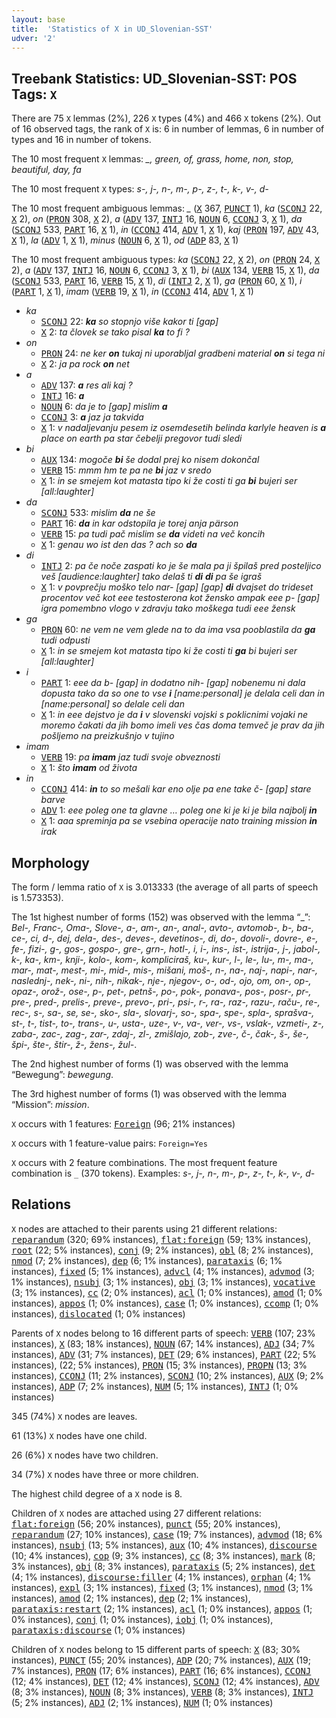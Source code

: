 ```yaml
---
layout: base
title:  'Statistics of X in UD_Slovenian-SST'
udver: '2'
---
```


## Treebank Statistics: UD_Slovenian-SST: POS Tags: `X`

There are 75 `X` lemmas (2%), 226 `X` types (4%) and 466 `X` tokens (2%).
Out of 16 observed tags, the rank of `X` is: 6 in number of lemmas, 6 in number of types and 16 in number of tokens.

The 10 most frequent `X` lemmas: <em>_, green, of, grass, home, non, stop, beautiful, day, fa</em>

The 10 most frequent `X` types:  <em>s-, j-, n-, m-, p-, z-, t-, k-, v-, d-</em>

The 10 most frequent ambiguous lemmas: <em>_</em> (<tt><a href="sl_sst-pos-X.html">X</a></tt> 367, <tt><a href="sl_sst-pos-PUNCT.html">PUNCT</a></tt> 1), <em>ka</em> (<tt><a href="sl_sst-pos-SCONJ.html">SCONJ</a></tt> 22, <tt><a href="sl_sst-pos-X.html">X</a></tt> 2), <em>on</em> (<tt><a href="sl_sst-pos-PRON.html">PRON</a></tt> 308, <tt><a href="sl_sst-pos-X.html">X</a></tt> 2), <em>a</em> (<tt><a href="sl_sst-pos-ADV.html">ADV</a></tt> 137, <tt><a href="sl_sst-pos-INTJ.html">INTJ</a></tt> 16, <tt><a href="sl_sst-pos-NOUN.html">NOUN</a></tt> 6, <tt><a href="sl_sst-pos-CCONJ.html">CCONJ</a></tt> 3, <tt><a href="sl_sst-pos-X.html">X</a></tt> 1), <em>da</em> (<tt><a href="sl_sst-pos-SCONJ.html">SCONJ</a></tt> 533, <tt><a href="sl_sst-pos-PART.html">PART</a></tt> 16, <tt><a href="sl_sst-pos-X.html">X</a></tt> 1), <em>in</em> (<tt><a href="sl_sst-pos-CCONJ.html">CCONJ</a></tt> 414, <tt><a href="sl_sst-pos-ADV.html">ADV</a></tt> 1, <tt><a href="sl_sst-pos-X.html">X</a></tt> 1), <em>kaj</em> (<tt><a href="sl_sst-pos-PRON.html">PRON</a></tt> 197, <tt><a href="sl_sst-pos-ADV.html">ADV</a></tt> 43, <tt><a href="sl_sst-pos-X.html">X</a></tt> 1), <em>la</em> (<tt><a href="sl_sst-pos-ADV.html">ADV</a></tt> 1, <tt><a href="sl_sst-pos-X.html">X</a></tt> 1), <em>minus</em> (<tt><a href="sl_sst-pos-NOUN.html">NOUN</a></tt> 6, <tt><a href="sl_sst-pos-X.html">X</a></tt> 1), <em>od</em> (<tt><a href="sl_sst-pos-ADP.html">ADP</a></tt> 83, <tt><a href="sl_sst-pos-X.html">X</a></tt> 1)

The 10 most frequent ambiguous types:  <em>ka</em> (<tt><a href="sl_sst-pos-SCONJ.html">SCONJ</a></tt> 22, <tt><a href="sl_sst-pos-X.html">X</a></tt> 2), <em>on</em> (<tt><a href="sl_sst-pos-PRON.html">PRON</a></tt> 24, <tt><a href="sl_sst-pos-X.html">X</a></tt> 2), <em>a</em> (<tt><a href="sl_sst-pos-ADV.html">ADV</a></tt> 137, <tt><a href="sl_sst-pos-INTJ.html">INTJ</a></tt> 16, <tt><a href="sl_sst-pos-NOUN.html">NOUN</a></tt> 6, <tt><a href="sl_sst-pos-CCONJ.html">CCONJ</a></tt> 3, <tt><a href="sl_sst-pos-X.html">X</a></tt> 1), <em>bi</em> (<tt><a href="sl_sst-pos-AUX.html">AUX</a></tt> 134, <tt><a href="sl_sst-pos-VERB.html">VERB</a></tt> 15, <tt><a href="sl_sst-pos-X.html">X</a></tt> 1), <em>da</em> (<tt><a href="sl_sst-pos-SCONJ.html">SCONJ</a></tt> 533, <tt><a href="sl_sst-pos-PART.html">PART</a></tt> 16, <tt><a href="sl_sst-pos-VERB.html">VERB</a></tt> 15, <tt><a href="sl_sst-pos-X.html">X</a></tt> 1), <em>di</em> (<tt><a href="sl_sst-pos-INTJ.html">INTJ</a></tt> 2, <tt><a href="sl_sst-pos-X.html">X</a></tt> 1), <em>ga</em> (<tt><a href="sl_sst-pos-PRON.html">PRON</a></tt> 60, <tt><a href="sl_sst-pos-X.html">X</a></tt> 1), <em>i</em> (<tt><a href="sl_sst-pos-PART.html">PART</a></tt> 1, <tt><a href="sl_sst-pos-X.html">X</a></tt> 1), <em>imam</em> (<tt><a href="sl_sst-pos-VERB.html">VERB</a></tt> 19, <tt><a href="sl_sst-pos-X.html">X</a></tt> 1), <em>in</em> (<tt><a href="sl_sst-pos-CCONJ.html">CCONJ</a></tt> 414, <tt><a href="sl_sst-pos-ADV.html">ADV</a></tt> 1, <tt><a href="sl_sst-pos-X.html">X</a></tt> 1)


* <em>ka</em>
  * <tt><a href="sl_sst-pos-SCONJ.html">SCONJ</a></tt> 22: <em><b>ka</b> so stopnjo više kakor ti [gap]</em>
  * <tt><a href="sl_sst-pos-X.html">X</a></tt> 2: <em>ta človek se tako pisal <b>ka</b> to fi ?</em>
* <em>on</em>
  * <tt><a href="sl_sst-pos-PRON.html">PRON</a></tt> 24: <em>ne ker <b>on</b> tukaj ni uporabljal gradbeni material <b>on</b> si tega ni</em>
  * <tt><a href="sl_sst-pos-X.html">X</a></tt> 2: <em>ja pa rock <b>on</b> net</em>
* <em>a</em>
  * <tt><a href="sl_sst-pos-ADV.html">ADV</a></tt> 137: <em><b>a</b> res ali kaj ?</em>
  * <tt><a href="sl_sst-pos-INTJ.html">INTJ</a></tt> 16: <em><b>a</b></em>
  * <tt><a href="sl_sst-pos-NOUN.html">NOUN</a></tt> 6: <em>da je to [gap] mislim <b>a</b></em>
  * <tt><a href="sl_sst-pos-CCONJ.html">CCONJ</a></tt> 3: <em><b>a</b> jaz ja takvida</em>
  * <tt><a href="sl_sst-pos-X.html">X</a></tt> 1: <em>v nadaljevanju pesem iz osemdesetih belinda karlyle heaven is <b>a</b> place on earth pa star čebelji pregovor tudi sledi</em>
* <em>bi</em>
  * <tt><a href="sl_sst-pos-AUX.html">AUX</a></tt> 134: <em>mogoče <b>bi</b> še dodal prej ko nisem dokončal</em>
  * <tt><a href="sl_sst-pos-VERB.html">VERB</a></tt> 15: <em>mmm hm te pa ne <b>bi</b> jaz v sredo</em>
  * <tt><a href="sl_sst-pos-X.html">X</a></tt> 1: <em>in se smejem kot matasta tipo ki že costi ti ga <b>bi</b> bujeri ser [all:laughter]</em>
* <em>da</em>
  * <tt><a href="sl_sst-pos-SCONJ.html">SCONJ</a></tt> 533: <em>mislim <b>da</b> ne še</em>
  * <tt><a href="sl_sst-pos-PART.html">PART</a></tt> 16: <em><b>da</b> in kar odstopila je torej anja pärson</em>
  * <tt><a href="sl_sst-pos-VERB.html">VERB</a></tt> 15: <em>pa tudi pač mislim se <b>da</b> videti na več koncih</em>
  * <tt><a href="sl_sst-pos-X.html">X</a></tt> 1: <em>genau wo ist den das ? ach so <b>da</b></em>
* <em>di</em>
  * <tt><a href="sl_sst-pos-INTJ.html">INTJ</a></tt> 2: <em>pa če noče zaspati ko je še mala pa ji špilaš pred posteljico veš [audience:laughter] tako delaš ti <b>di</b> <b>di</b> pa še igraš</em>
  * <tt><a href="sl_sst-pos-X.html">X</a></tt> 1: <em>v povprečju moško telo nar- [gap] [gap] <b>di</b> dvajset do trideset procentov več kot eee testosterona kot žensko ampak eee p- [gap] igra pomembno vlogo v zdravju tako moškega tudi eee žensk</em>
* <em>ga</em>
  * <tt><a href="sl_sst-pos-PRON.html">PRON</a></tt> 60: <em>ne vem ne vem glede na to da ima vsa pooblastila da <b>ga</b> tudi odpusti</em>
  * <tt><a href="sl_sst-pos-X.html">X</a></tt> 1: <em>in se smejem kot matasta tipo ki že costi ti <b>ga</b> bi bujeri ser [all:laughter]</em>
* <em>i</em>
  * <tt><a href="sl_sst-pos-PART.html">PART</a></tt> 1: <em>eee da b- [gap] in dodatno nih- [gap] nobenemu ni dala dopusta tako da so one to vse <b>i</b> [name:personal] je delala celi dan in [name:personal] so delale celi dan</em>
  * <tt><a href="sl_sst-pos-X.html">X</a></tt> 1: <em>in eee dejstvo je da <b>i</b> v slovenski vojski s poklicnimi vojaki ne moremo čakati da jih bomo imeli ves čas doma temveč je prav da jih pošljemo na preizkušnjo v tujino</em>
* <em>imam</em>
  * <tt><a href="sl_sst-pos-VERB.html">VERB</a></tt> 19: <em>pa <b>imam</b> jaz tudi svoje obveznosti</em>
  * <tt><a href="sl_sst-pos-X.html">X</a></tt> 1: <em>što <b>imam</b> od života</em>
* <em>in</em>
  * <tt><a href="sl_sst-pos-CCONJ.html">CCONJ</a></tt> 414: <em><b>in</b> to so mešali kar eno olje pa ene take č- [gap] stare barve</em>
  * <tt><a href="sl_sst-pos-ADV.html">ADV</a></tt> 1: <em>eee poleg one ta glavne … poleg one ki je ki je bila najbolj <b>in</b></em>
  * <tt><a href="sl_sst-pos-X.html">X</a></tt> 1: <em>aaa spreminja pa se vsebina operacije nato training mission <b>in</b> irak</em>

## Morphology

The form / lemma ratio of `X` is 3.013333 (the average of all parts of speech is 1.573353).

The 1st highest number of forms (152) was observed with the lemma “_”: <em>Bel-, Franc-, Oma-, Slove-, a-, am-, an-, anal-, avto-, avtomob-, b-, ba-, ce-, ci, d-, dej, dela-, des-, deves-, devetinos-, di, do-, dovoli-, dovre-, e-, fe-, fizi-, g-, gos-, gospo-, gre-, grn-, hotl-, i, i-, ins-, ist-, istrija-, j-, jabol-, k-, ka-, km-, knji-, kolo-, kom-, kompliciraš, ku-, kur-, l-, le-, lu-, m-, ma-, mar-, mat-, mest-, mi-, mid-, mis-, mišani, moš-, n-, na-, naj-, napi-, nar-, naslednj-, nek-, ni-, nih-, nikak-, nje-, njegov-, o-, od-, ojo, om, on-, op-, opaz-, orož-, ose-, p-, pet-, petnš-, po-, pok-, ponava-, pos-, posr-, pr-, pre-, pred-, prelis-, preve-, prevo-, pri-, psi-, r-, ra-, raz-, razu-, raču-, re-, rec-, s-, sa-, se, se-, sko-, sla-, slovarj-, so-, spa-, spe-, spla-, sprašva-, st-, t-, tist-, to-, trans-, u-, usta-, uze-, v-, va-, ver-, vs-, vslak-, vzmeti-, z-, zaba-, zac-, zag-, zar-, zdaj-, zl-, zmišlajo, zob-, zve-, č-, čak-, š-, še-, špi-, šte-, štir-, ž-, žens-, žul-</em>.

The 2nd highest number of forms (1) was observed with the lemma “Bewegung”: <em>bewegung</em>.

The 3rd highest number of forms (1) was observed with the lemma “Mission”: <em>mission</em>.

`X` occurs with 1 features: <tt><a href="sl_sst-feat-Foreign.html">Foreign</a></tt> (96; 21% instances)

`X` occurs with 1 feature-value pairs: `Foreign=Yes`

`X` occurs with 2 feature combinations.
The most frequent feature combination is `_` (370 tokens).
Examples: <em>s-, j-, n-, m-, p-, z-, t-, k-, v-, d-</em>


## Relations

`X` nodes are attached to their parents using 21 different relations: <tt><a href="sl_sst-dep-reparandum.html">reparandum</a></tt> (320; 69% instances), <tt><a href="sl_sst-dep-flat-foreign.html">flat:foreign</a></tt> (59; 13% instances), <tt><a href="sl_sst-dep-root.html">root</a></tt> (22; 5% instances), <tt><a href="sl_sst-dep-conj.html">conj</a></tt> (9; 2% instances), <tt><a href="sl_sst-dep-obl.html">obl</a></tt> (8; 2% instances), <tt><a href="sl_sst-dep-nmod.html">nmod</a></tt> (7; 2% instances), <tt><a href="sl_sst-dep-dep.html">dep</a></tt> (6; 1% instances), <tt><a href="sl_sst-dep-parataxis.html">parataxis</a></tt> (6; 1% instances), <tt><a href="sl_sst-dep-fixed.html">fixed</a></tt> (5; 1% instances), <tt><a href="sl_sst-dep-advcl.html">advcl</a></tt> (4; 1% instances), <tt><a href="sl_sst-dep-advmod.html">advmod</a></tt> (3; 1% instances), <tt><a href="sl_sst-dep-nsubj.html">nsubj</a></tt> (3; 1% instances), <tt><a href="sl_sst-dep-obj.html">obj</a></tt> (3; 1% instances), <tt><a href="sl_sst-dep-vocative.html">vocative</a></tt> (3; 1% instances), <tt><a href="sl_sst-dep-cc.html">cc</a></tt> (2; 0% instances), <tt><a href="sl_sst-dep-acl.html">acl</a></tt> (1; 0% instances), <tt><a href="sl_sst-dep-amod.html">amod</a></tt> (1; 0% instances), <tt><a href="sl_sst-dep-appos.html">appos</a></tt> (1; 0% instances), <tt><a href="sl_sst-dep-case.html">case</a></tt> (1; 0% instances), <tt><a href="sl_sst-dep-ccomp.html">ccomp</a></tt> (1; 0% instances), <tt><a href="sl_sst-dep-dislocated.html">dislocated</a></tt> (1; 0% instances)

Parents of `X` nodes belong to 16 different parts of speech: <tt><a href="sl_sst-pos-VERB.html">VERB</a></tt> (107; 23% instances), <tt><a href="sl_sst-pos-X.html">X</a></tt> (83; 18% instances), <tt><a href="sl_sst-pos-NOUN.html">NOUN</a></tt> (67; 14% instances), <tt><a href="sl_sst-pos-ADJ.html">ADJ</a></tt> (34; 7% instances), <tt><a href="sl_sst-pos-ADV.html">ADV</a></tt> (31; 7% instances), <tt><a href="sl_sst-pos-DET.html">DET</a></tt> (29; 6% instances), <tt><a href="sl_sst-pos-PART.html">PART</a></tt> (22; 5% instances),  (22; 5% instances), <tt><a href="sl_sst-pos-PRON.html">PRON</a></tt> (15; 3% instances), <tt><a href="sl_sst-pos-PROPN.html">PROPN</a></tt> (13; 3% instances), <tt><a href="sl_sst-pos-CCONJ.html">CCONJ</a></tt> (11; 2% instances), <tt><a href="sl_sst-pos-SCONJ.html">SCONJ</a></tt> (10; 2% instances), <tt><a href="sl_sst-pos-AUX.html">AUX</a></tt> (9; 2% instances), <tt><a href="sl_sst-pos-ADP.html">ADP</a></tt> (7; 2% instances), <tt><a href="sl_sst-pos-NUM.html">NUM</a></tt> (5; 1% instances), <tt><a href="sl_sst-pos-INTJ.html">INTJ</a></tt> (1; 0% instances)

345 (74%) `X` nodes are leaves.

61 (13%) `X` nodes have one child.

26 (6%) `X` nodes have two children.

34 (7%) `X` nodes have three or more children.

The highest child degree of a `X` node is 8.

Children of `X` nodes are attached using 27 different relations: <tt><a href="sl_sst-dep-flat-foreign.html">flat:foreign</a></tt> (56; 20% instances), <tt><a href="sl_sst-dep-punct.html">punct</a></tt> (55; 20% instances), <tt><a href="sl_sst-dep-reparandum.html">reparandum</a></tt> (27; 10% instances), <tt><a href="sl_sst-dep-case.html">case</a></tt> (19; 7% instances), <tt><a href="sl_sst-dep-advmod.html">advmod</a></tt> (18; 6% instances), <tt><a href="sl_sst-dep-nsubj.html">nsubj</a></tt> (13; 5% instances), <tt><a href="sl_sst-dep-aux.html">aux</a></tt> (10; 4% instances), <tt><a href="sl_sst-dep-discourse.html">discourse</a></tt> (10; 4% instances), <tt><a href="sl_sst-dep-cop.html">cop</a></tt> (9; 3% instances), <tt><a href="sl_sst-dep-cc.html">cc</a></tt> (8; 3% instances), <tt><a href="sl_sst-dep-mark.html">mark</a></tt> (8; 3% instances), <tt><a href="sl_sst-dep-obj.html">obj</a></tt> (8; 3% instances), <tt><a href="sl_sst-dep-parataxis.html">parataxis</a></tt> (5; 2% instances), <tt><a href="sl_sst-dep-det.html">det</a></tt> (4; 1% instances), <tt><a href="sl_sst-dep-discourse-filler.html">discourse:filler</a></tt> (4; 1% instances), <tt><a href="sl_sst-dep-orphan.html">orphan</a></tt> (4; 1% instances), <tt><a href="sl_sst-dep-expl.html">expl</a></tt> (3; 1% instances), <tt><a href="sl_sst-dep-fixed.html">fixed</a></tt> (3; 1% instances), <tt><a href="sl_sst-dep-nmod.html">nmod</a></tt> (3; 1% instances), <tt><a href="sl_sst-dep-amod.html">amod</a></tt> (2; 1% instances), <tt><a href="sl_sst-dep-dep.html">dep</a></tt> (2; 1% instances), <tt><a href="sl_sst-dep-parataxis-restart.html">parataxis:restart</a></tt> (2; 1% instances), <tt><a href="sl_sst-dep-acl.html">acl</a></tt> (1; 0% instances), <tt><a href="sl_sst-dep-appos.html">appos</a></tt> (1; 0% instances), <tt><a href="sl_sst-dep-conj.html">conj</a></tt> (1; 0% instances), <tt><a href="sl_sst-dep-iobj.html">iobj</a></tt> (1; 0% instances), <tt><a href="sl_sst-dep-parataxis-discourse.html">parataxis:discourse</a></tt> (1; 0% instances)

Children of `X` nodes belong to 15 different parts of speech: <tt><a href="sl_sst-pos-X.html">X</a></tt> (83; 30% instances), <tt><a href="sl_sst-pos-PUNCT.html">PUNCT</a></tt> (55; 20% instances), <tt><a href="sl_sst-pos-ADP.html">ADP</a></tt> (20; 7% instances), <tt><a href="sl_sst-pos-AUX.html">AUX</a></tt> (19; 7% instances), <tt><a href="sl_sst-pos-PRON.html">PRON</a></tt> (17; 6% instances), <tt><a href="sl_sst-pos-PART.html">PART</a></tt> (16; 6% instances), <tt><a href="sl_sst-pos-CCONJ.html">CCONJ</a></tt> (12; 4% instances), <tt><a href="sl_sst-pos-DET.html">DET</a></tt> (12; 4% instances), <tt><a href="sl_sst-pos-SCONJ.html">SCONJ</a></tt> (12; 4% instances), <tt><a href="sl_sst-pos-ADV.html">ADV</a></tt> (8; 3% instances), <tt><a href="sl_sst-pos-NOUN.html">NOUN</a></tt> (8; 3% instances), <tt><a href="sl_sst-pos-VERB.html">VERB</a></tt> (8; 3% instances), <tt><a href="sl_sst-pos-INTJ.html">INTJ</a></tt> (5; 2% instances), <tt><a href="sl_sst-pos-ADJ.html">ADJ</a></tt> (2; 1% instances), <tt><a href="sl_sst-pos-NUM.html">NUM</a></tt> (1; 0% instances)

